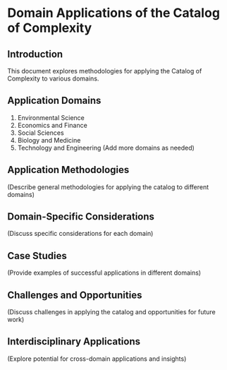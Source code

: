 # Domain Applications of the Catalog of Complexity

## Introduction

This document explores methodologies for applying the Catalog of Complexity to various domains.

## Application Domains

1. Environmental Science
2. Economics and Finance
3. Social Sciences
4. Biology and Medicine
5. Technology and Engineering
   (Add more domains as needed)

## Application Methodologies

(Describe general methodologies for applying the catalog to different domains)

## Domain-Specific Considerations

(Discuss specific considerations for each domain)

## Case Studies

(Provide examples of successful applications in different domains)

## Challenges and Opportunities

(Discuss challenges in applying the catalog and opportunities for future work)

## Interdisciplinary Applications

(Explore potential for cross-domain applications and insights)
